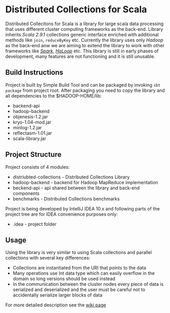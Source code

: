 # Distributed Collections for Scala

Distributed Collecitons for Scala is a library for large scala data processing that uses different cluster computing frameworks as the back-end. Library inherits *Scala 2.9.1* collections generic interface enriched with additional methods like `join`, `reduceByKey` etc.
Currently the library uses only *Hadoop* as the back-end anw we are aiming to extend the library to work with other frameworks like [*Spark*](www.spark-project.org ""), [*HaLoop*](http://code.google.com/p/haloop/ "") etc. This library is still in early phases of development, many features are not functioning and it is still unusable.

## Build Instructions

Project is built by Simple Build Tool and can be packaged by invoking `sbt package` from project root. After packaging you need to copy the library and all dependencies to the $HADOOP-HOME/lib:

 * backend-api
 * hadoop-backend
 * objenesis-1.2.jar
 * kryo-1.04-mod.jar
 * minlog-1.2.jar
 * reflectasm-1.01.jar
 * scala-library.jar

## Project Structure

Project consists of 4 modules:

 * distriubted-collections - Distributed Collections Library
 * hadoop-backend - backend for Hadoop MapReduce implementation
 * beckend-api - api shared between the library and back-end components
 * benchmarks - Distributed Collections benchmarks

Project is being developed by IntelliJ IDEA 10.x and following parts of the project tree are for IDEA convenience purposes only:

  * .idea - project folder

## Usage

Using the library is very similar to using Scala collections and parallel collections with several key differences:

  * Collections are instantiated from the URI that points to the data
  * Many operations use Int data type which can easily overflow in the domain so long versions should be used instead
  * In the communication between the cluster nodes every piece of data is serialized and deserialized and the user must be careful not to accidentally serialize larger blocks of data

 For more detailed description see the [wiki page](http://github.com/scala-incubator/distributed-collections/wiki "")